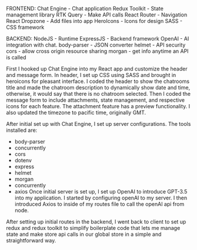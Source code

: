 FRONTEND:
Chat Engine - Chat application
Redux Toolkit - State management library
RTK Query - Make API calls
React Router - Navigation
React Dropzone - Add files into app
HeroIcons - Icons for design
SASS - CSS framework

BACKEND:
NodeJS - Runtime
ExpressJS - Backend framework
OpenAI - AI integration with chat.
body-parser - JSON converter
helmet - API security
cors - allow cross origin resource sharing
morgan - get info anytime an API is called

First I hooked up Chat Engine into my React app and customize the header and message form.
In header, I set up CSS using SASS and brought in heroicons for pleasant interface.
I coded the header to show the chatrooms title and made the chatroom description to dynamically show date and time, otherwise, it would say that there is no chatroom selected.
Then I coded the message form to include attachments, state management, and respective icons for each feature. The attachment feature has a preview functionality. 
I also updated the timezone to pacific time, originally GMT.

After initial set up with Chat Engine, I set up server configurations. The tools installed are:
- body-parser
- concurrently
- cors
- dotenv
- express
- helmet
- morgan
- concurrently
- axios
Once initial server is set up, I set up OpenAI to introduce GPT-3.5 into my application. I started by configuring openAI to my server. I then introduced Axios to inside of my routes file to call the openAI api from node. 

After setting up initial routes in the backend, I went back to client to set up redux and redux toolkit to simplify boilerplate code that lets me manage state and make store api calls in our global store in a simple and straightforward way.